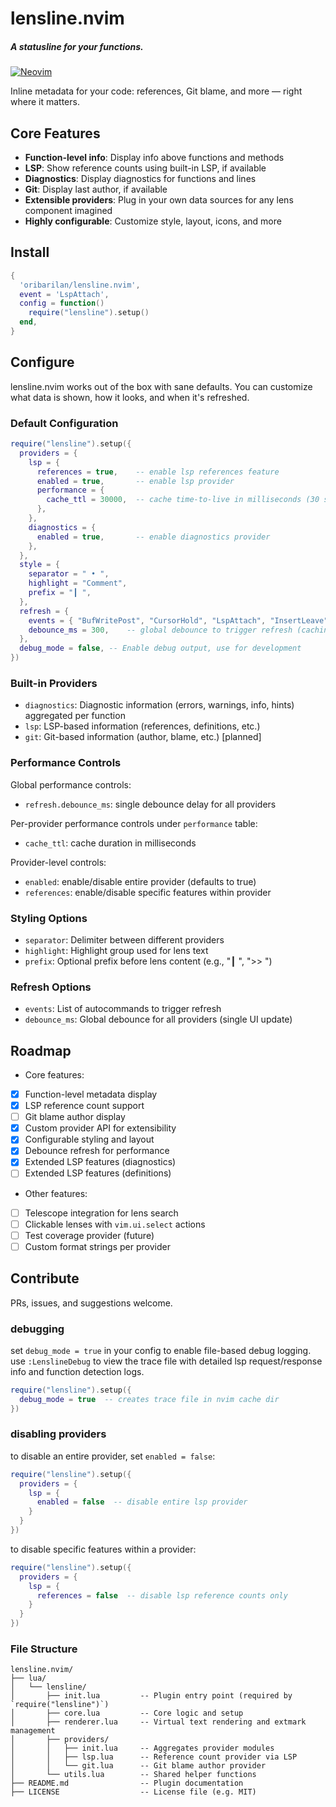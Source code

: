 # lensline.nvim

##### A statusline for your functions.

[![Neovim](https://img.shields.io/badge/Neovim%200.7+-green.svg?style=for-the-badge\&logo=neovim)](https://neovim.io)

<!-- <img alt="lensline" height="260" src="/assets/lensline_banner.png" /> -->

Inline metadata for your code: references, Git blame, and more — right where it matters.

## Core Features

* **Function-level info**: Display info above functions and methods
* **LSP**: Show reference counts using built-in LSP, if available
* **Diagnostics**: Display diagnostics for functions and lines
* **Git**: Display last author, if available
* **Extensible providers**: Plug in your own data sources for any lens component imagined
* **Highly configurable**: Customize style, layout, icons, and more

## Install

```lua
{
  'oribarilan/lensline.nvim',
  event = 'LspAttach',
  config = function()
    require("lensline").setup()
  end,
}
```

## Configure

lensline.nvim works out of the box with sane defaults. You can customize what data is shown, how it looks, and when it's refreshed.

### Default Configuration

```lua
require("lensline").setup({
  providers = {
    lsp = {
      references = true,    -- enable lsp references feature
      enabled = true,       -- enable lsp provider
      performance = {
        cache_ttl = 30000,  -- cache time-to-live in milliseconds (30 seconds)
      },
    },
    diagnostics = {
      enabled = true,       -- enable diagnostics provider
    },
  },
  style = {
    separator = " • ",
    highlight = "Comment",
    prefix = "┃ ",
  },
  refresh = {
    events = { "BufWritePost", "CursorHold", "LspAttach", "InsertLeave", "TextChanged" },
    debounce_ms = 300,    -- global debounce to trigger refresh (caching used)
  },
  debug_mode = false, -- Enable debug output, use for development
})
```

### Built-in Providers

* `diagnostics`: Diagnostic information (errors, warnings, info, hints) aggregated per function
* `lsp`: LSP-based information (references, definitions, etc.)
* `git`: Git-based information (author, blame, etc.) [planned]

### Performance Controls

Global performance controls:
* `refresh.debounce_ms`: single debounce delay for all providers

Per-provider performance controls under `performance` table:
* `cache_ttl`: cache duration in milliseconds

Provider-level controls:
* `enabled`: enable/disable entire provider (defaults to true)
* `references`: enable/disable specific features within provider

### Styling Options

* `separator`: Delimiter between different providers
* `highlight`: Highlight group used for lens text
* `prefix`: Optional prefix before lens content (e.g., "┃ ", ">> ")

### Refresh Options

* `events`: List of autocommands to trigger refresh
* `debounce_ms`: Global debounce for all providers (single UI update)

## Roadmap

* Core features:
* [x] Function-level metadata display
* [x] LSP reference count support
* [ ] Git blame author display
* [x] Custom provider API for extensibility
* [x] Configurable styling and layout
* [x] Debounce refresh for performance
* [x] Extended LSP features (diagnostics)
* [ ] Extended LSP features (definitions)
* Other features:
* [ ] Telescope integration for lens search
* [ ] Clickable lenses with `vim.ui.select` actions
* [ ] Test coverage provider (future)
* [ ] Custom format strings per provider

## Contribute

PRs, issues, and suggestions welcome.

### debugging

set `debug_mode = true` in your config to enable file-based debug logging. use `:LenslineDebug` to view the trace file with detailed lsp request/response info and function detection logs.

```lua
require("lensline").setup({
  debug_mode = true  -- creates trace file in nvim cache dir
})
```

### disabling providers

to disable an entire provider, set `enabled = false`:

```lua
require("lensline").setup({
  providers = {
    lsp = {
      enabled = false  -- disable entire lsp provider
    }
  }
})
```

to disable specific features within a provider:

```lua
require("lensline").setup({
  providers = {
    lsp = {
      references = false  -- disable lsp reference counts only
    }
  }
})
```

### File Structure

```
lensline.nvim/
├── lua/
│   └── lensline/
│       ├── init.lua         -- Plugin entry point (required by `require("lensline")`)
│       ├── core.lua         -- Core logic and setup
│       ├── renderer.lua     -- Virtual text rendering and extmark management
│       ├── providers/
│       │   ├── init.lua     -- Aggregates provider modules
│       │   ├── lsp.lua      -- Reference count provider via LSP
│       │   └── git.lua      -- Git blame author provider
│       └── utils.lua        -- Shared helper functions
├── README.md                -- Plugin documentation
├── LICENSE                  -- License file (e.g. MIT)
```